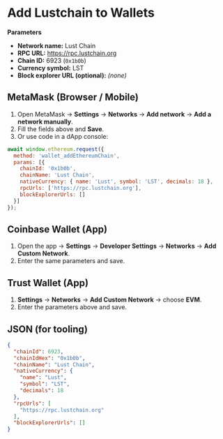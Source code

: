 # Add Lustchain to Wallets

**Parameters**

- **Network name:** Lust Chain
- **RPC URL:** https://rpc.lustchain.org
- **Chain ID:** 6923 (`0x1b0b`)
- **Currency symbol:** LST
- **Block explorer URL (optional):** *(none)*

## MetaMask (Browser / Mobile)
1. Open MetaMask → **Settings** → **Networks** → **Add network** → **Add a network manually**.
2. Fill the fields above and **Save**.
3. Or use code in a dApp console:
```js
await window.ethereum.request({
  method: 'wallet_addEthereumChain',
  params: [{
    chainId: '0x1b0b',
    chainName: 'Lust Chain',
    nativeCurrency: { name: 'Lust', symbol: 'LST', decimals: 18 },
    rpcUrls: ['https://rpc.lustchain.org'],
    blockExplorerUrls: []
  }]
});
```

## Coinbase Wallet (App)
1. Open the app → **Settings** → **Developer Settings** → **Networks** → **Add Custom Network**.
2. Enter the same parameters and save.

## Trust Wallet (App)
1. **Settings** → **Networks** → **Add Custom Network** → choose **EVM**.
2. Enter the parameters above and save.

## JSON (for tooling)
```json
{
  "chainId": 6923,
  "chainIdHex": "0x1b0b",
  "chainName": "Lust Chain",
  "nativeCurrency": {
    "name": "Lust",
    "symbol": "LST",
    "decimals": 18
  },
  "rpcUrls": [
    "https://rpc.lustchain.org"
  ],
  "blockExplorerUrls": []
}
```
